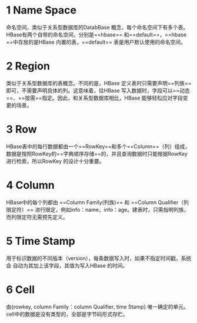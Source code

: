 # 1 Name Space
命名空间，类似于关系型数据库的DatabBase 概念，每个命名空间下有多个表。HBase有两个自带的命名空间，分别是==hbase== 和==default==，==hbase ==中存放的是HBase 内置的表，==default== 表是用户默认使用的命名空间。

# 2 Region
类似于关系型数据库的表概念。不同的是，HBase 定义表时只需要声明==列族==即可，不需要声明具体的列。这意味着，往HBase 写入数据时，字段可以==动态==、==按需==指定。因此，和关系型数据库相比，HBase 能够轻松应对字段变更的场景。

# 3 Row
HBase表中的每行数据都由一个==RowKey==和多个==Column==（列）组成，数据是按照RowKey的==字典顺序存储==的，并且查询数据时只能根据RowKey进行检索，所以RowKey 的设计十分重要。

# 4 Column

HBase中的每个列都由 ==Column Family(列族)== 和 ==Column Qualifier（列限定符）== 进行限定，例如info：name，info：age。建表时，只需指明列族，而列限定符无需预先定义。

# 5 Time Stamp

用于标识数据的不同版本（version），每条数据写入时，如果不指定时间戳，系统会 自动为其加上该字段，其值为写入HBase 的时间。

# 6 Cell

由{rowkey, column Family：column Qualifier, time Stamp} 唯一确定的单元。cell中的数据是没有类型的，全部是字节码形式存贮。



